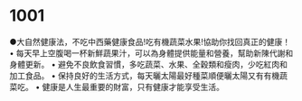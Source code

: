 # 1001
●大自然健康法，不吃中西藥健康食品!吃有機蔬菜水果!協助你找回真正的健康！
•	每天早上空腹喝一杯新鮮蔬果汁，可以為身體提供能量和營養，幫助新陳代謝和身體更新。
•	避免不良飲食習慣，多吃蔬菜、水果、全穀類和瘦肉，少吃紅肉和加工食品。
•	保持良好的生活方式，每天曬太陽最好種菜順便曬太陽又有有機蔬菜吃。
•	健康是人生最重要的財富，只有健康才能享受生活。
